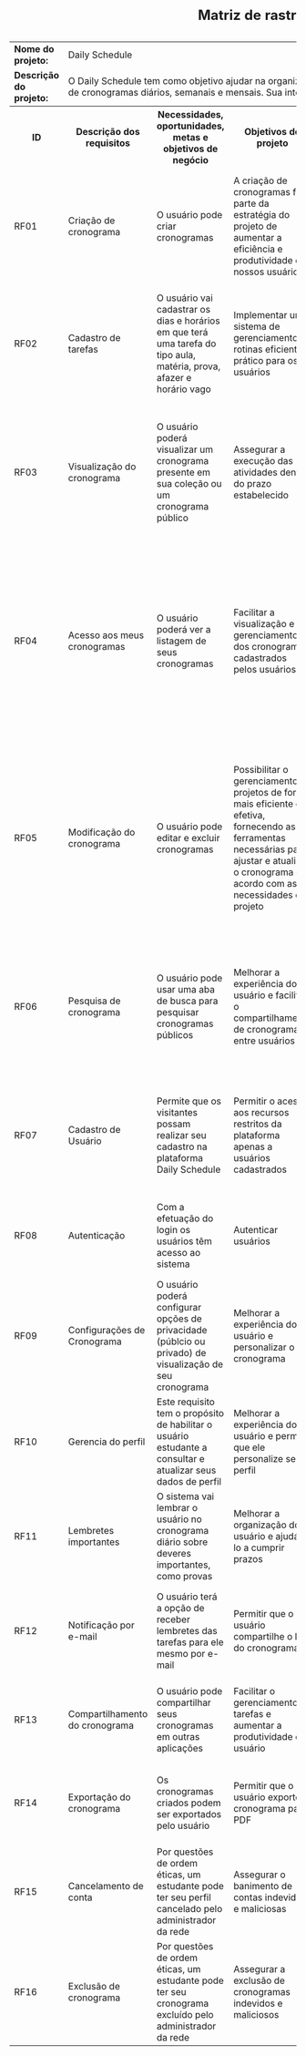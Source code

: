 <table>
  <caption><h2>Matriz de rastreabilidade dos requisitos</h2></caption>
  <tr>
    <td width="33.33%"><strong>Nome do projeto:</strong></td>
    <td colspan="7">Daily Schedule</td>
  </tr>
  <tr>
    <td width="33.33%"><strong>Descrição do projeto:</strong></td>
    <td colspan="7">O Daily Schedule tem como objetivo ajudar na organização dos estudos e rotinas de um estudante no seu dia a dia, através da criação de cronogramas diários, semanais e mensais. Sua interface tem uma boa usabilidade, sendo minimalista e intuitiva.</td>
  </tr>
  <tr>
    <th>ID</th>
    <th>Descrição dos requisitos</th>
    <th>Necessidades, oportunidades, metas e objetivos de negócio</th>
    <th>Objetivos do projeto</th>
    <th>Entregas da EAP</th>
    <th>Design do produto</th>
    <th>Desenvolvimento do produto</th>
    <th>Casos de teste</th>
  </tr>
  <tr>
    <td>RF01</td>
    <td>Criação de cronograma</td>
    <td>O usuário pode criar cronogramas</td>
    <td>A criação de cronogramas faz parte da estratégia do projeto de aumentar a eficiência e produtividade dos nossos usuários</td>
    <td>Especificação dos requisitos do sistema; Desenvolvimento dos serviços RESTful em Django e Implementação das requisições para o backend</td>
    <td>Interface intuitiva e fácil de usar, onde o usuário poderá inserir as informações do cronograma, tarefas e prazos</td>
    <td>Implementar sistema de criação de cronograma</td>
    <td>Verificação da inserção correta das informações e a exibição correta do cronograma gerado</td>
  </tr>
  <tr>
    <td>RF02</td>
    <td>Cadastro de tarefas</td>
    <td>O usuário vai cadastrar os dias e horários em que terá uma tarefa do tipo aula, matéria, prova, afazer e horário vago</td>
    <td>Implementar um sistema de gerenciamento de rotinas eficiente e prático para os usuários</td>
    <td>Especificação dos requisitos do sistema; Desenvolvimento dos serviços RESTful em Django e Implementação das requisições para o backend</td>
    <td>Interface intuitiva e fácil de usar, onde o usuário poderá inserir as informações de cada tarefa e prazos
</td>
    <td>Implementar sistema de cadastro de tarefas</td>
    <td>Verificação da inserção correta de tarefas e prazos e a exibição correta do cronograma gerado</td>
  </tr>
  <tr>
    <td>RF03</td>
    <td>Visualização do cronograma</td>
    <td>O usuário poderá visualizar um cronograma presente em sua coleção ou um cronograma público</td>
    <td>Assegurar a execução das atividades dentro do prazo estabelecido</td>
    <td>Especificação dos requisitos do sistema; Desenvolvimento dos serviços RESTful em Django e Implementação das requisições para o backend</td>
    <td>Garantir que o cronograma seja visualmente agradável e de fácil compreensão para os usuários</td>
    <td>Implementar sistema de visualização do cronograma</td>
    <td>Verificar se a funcionalidade de visualização do cronograma atende aos requisitos especificados e se o banco de dados está sendo atualizado adequadamente</td>
  </tr>
  <tr>
    <td>RF04</td>
    <td>Acesso aos meus cronogramas</td>
    <td>O usuário poderá ver a listagem de seus cronogramas</td>
    <td>Facilitar a visualização e gerenciamento dos cronogramas cadastrados pelos usuários</td>
    <td>Especificação dos requisitos do sistema; Desenvolvimento dos serviços RESTful em Django e Implementação das requisições para o backend</td>
    <td>A página deve ter um design intuitivo e agradável, facilitando a navegação e a identificação dos cronogramas cadastrados</td>
    <td>Implementar sistema de listagem de cronogramas</td>
    <td>Verificar se a listagem de cronogramas está sendo exibida corretamente para o usuário, se as opções de visualização e edição estão funcionando corretamente e se o banco de dados está sendo atualizado adequadamente</td>
  </tr>
  <tr>
    <td>RF05</td>
    <td>Modificação do cronograma</td>
    <td>O usuário pode editar e excluir cronogramas</td>
    <td>Possibilitar o gerenciamento de projetos de forma mais eficiente e efetiva, fornecendo as ferramentas necessárias para ajustar e atualizar o cronograma de acordo com as necessidades do projeto</td>
    <td>Especificação dos requisitos do sistema; Desenvolvimento dos serviços RESTful em Django e Implementação das requisições para o backend</td>
    <td>A tela de edição do cronograma deve apresentar um layout intuitivo, com botões e ferramentas de fácil acesso para adicionar, editar e excluir as informações do cronograma e suas tarefas</td>
    <td>Implementar sistema de modificação do cronograma</td>
    <td>Devem ser criados casos de teste para garantir a funcionalidade correta da edição do cronograma, testando cenários de adição, edição e exclusão de tarefas, bem como ajuste das datas de início e fim das atividades</td>
  </tr>
  <tr>
    <td>RF06</td>
    <td>Pesquisa de cronograma</td>
    <td>O usuário pode usar uma aba de busca para pesquisar cronogramas públicos</td>
    <td>Melhorar a experiência do usuário e facilitar o compartilhamento de cronogramas entre usuários</td>
    <td>Especificação dos requisitos do sistema; Desenvolvimento dos serviços RESTful em Django e Implementação das requisições para o backend</td>
    <td>Criar uma interface amigável e intuitiva que permita que o usuário realize buscas de cronogramas públicos</td>
    <td>Implementar a funcionalidade de pesquisa de cronograma</td>
    <td>Testar a funcionalidade de pesquisa em diferentes cenários e garantir que os resultados retornados sejam apenas os cronogramas públicos dos usuários</td>
  </tr>
  <tr>
    <td>RF07</td>
    <td>Cadastro de Usuário</td>
    <td>Permite que os visitantes possam realizar seu cadastro na plataforma Daily Schedule</td>
    <td>Permitir o acesso aos recursos restritos da plataforma apenas a usuários cadastrados</td>
    <td>Especificação dos requisitos do sistema; Desenvolvimento dos serviços RESTful em Django e Implementação das requisições para o backend</td>
    <td>Formulário de cadastro de usuário com campos obrigatórios</td>
    <td>Implementar sistema de gerenciamento de usuários e permissões</td>
    <td>Testar o formulário de cadastro de usuário para verificação de erros e validação dos campos obrigatórios</td>
  </tr>
  <tr>
    <td>RF08</td>
    <td>Autenticação</td>
    <td>Com a efetuação do login os usuários têm acesso ao sistema</td>
    <td>Autenticar usuários</td>
    <td>Desenvolvimento dos serviços RESTful em Django e Implementação das requisições para o backend</td>
    <td>Login com segurança</td>
    <td>Implementar sistema de autenticação</td>
    <td>Testar se apenas usuários cadastrados têm acesso ao sistema</td>
  </tr>
  <tr>
    <td>RF09</td>
    <td>Configurações de Cronograma</td>
    <td>O usuário poderá configurar opções de privacidade (públcio ou privado) de visualização de seu cronograma</td>
    <td>Melhorar a experiência do usuário e personalizar o cronograma</td>
    <td>Desenvolvimento dos serviços RESTful em Django e Implementação das requisições para o backend</td>
    <td>Opções de privacidade e visualização</td>
    <td>Implementar sistema de configuração de cronograma</td>
    <td>Testar as diferentes opções de privacidade e visualização</td>
  </tr>
  <tr>
    <td>RF10</td>
    <td>Gerencia do perfil</td>
    <td>Este requisito tem o propósito de habilitar o usuário estudante a consultar e atualizar seus dados de perfil</td>
    <td>Melhorar a experiência do usuário e permitir que ele personalize seu perfil</td>
    <td>Desenvolvimento dos serviços RESTful em Django e Implementação das requisições para o backend</td>
    <td>Página do perfil do usuário</td>
    <td>Implementar sistema de gerenciamento de perfil</td>
    <td>Testar a atualização de dados de perfil</td>
  </tr>
  <tr>
    <td>RF11</td>
    <td>Lembretes importantes</td>
    <td>O sistema vai lembrar o usuário no cronograma diário sobre deveres importantes, como provas</td>
    <td>Melhorar a organização do usuário e ajudá-lo a cumprir prazos</td>
    <td>Desenvolvimento dos serviços RESTful em Django e Implementação das requisições para o backend</td>
    <td>Lembretes diários na página do cronograma</td>
    <td>Implementar sistema de gerenciamento de tarefas importantes</td>
    <td>Testar se os lembretes são exibidos corretamente e se ajudam o usuário a cumprir prazos</td>
  </tr>
  <tr>
    <td>RF12</td>
    <td>Notificação por e-mail</td>
    <td>O usuário terá a opção de receber lembretes das tarefas para ele mesmo por e-mail</td>
    <td>Permitir que o usuário compartilhe o link do cronograma</td>
    <td>Desenvolvimento dos serviços RESTful em Django e Implementação das requisições para o backend</td>
    <td>Adicionar um botão para o compartilhamento do link do cronograma</td>
    <td>Implementar sistema de gerenciamento de envio de e-mails</td>
    <td>Verificar se os e-mails estão sendo enviados corretamente para o endereço de e-mail cadastrado pelo usuário</td>
  </tr>
  <tr>
    <td>RF13</td>
    <td>Compartilhamento do cronograma</td>
    <td>O usuário pode compartilhar seus cronogramas em outras aplicações</td>
    <td>Facilitar o gerenciamento de tarefas e aumentar a produtividade do usuário</td>
    <td>Desenvolvimento dos serviços RESTful em Django e Implementação das requisições para o backend</td>
    <td>Adicionar um botão "Enviar lembrete por e-mail"</td>
    <td>Implementar botão de compartilhamento de link</td>
    <td>Verificar se o link está sendo copiado corretamente</td>
  </tr>
  <tr>
    <td>RF14</td>
    <td>Exportação do cronograma</td>
    <td>Os cronogramas criados podem ser exportados pelo usuário</td>
    <td>Permitir que o usuário exporte o cronograma para PDF</td>
    <td>Desenvolvimento dos serviços RESTful em Django e Implementação das requisições para o backend</td>
    <td>Adicionar um botão "Exportar"</td>
    <td>Implementar botão de exportação</td>
    <td>Teste de exportação do cronograma</td>
  </tr>
  <tr>
    <td>RF15</td>
    <td>Cancelamento de conta</td>
    <td>Por questões de ordem éticas, um estudante pode ter seu perfil cancelado pelo administrador da rede</td>
    <td>Assegurar o banimento de contas indevidas e maliciosas</td>
    <td>Desenvolvimento dos serviços RESTful em Django e Implementação das requisições para o backend</td>
    <td>Interface para cancelar a conta</td>
    <td>Implementar funcionalidade de cancelar a conta</td>
    <td>Verificar se a conta foi corretamente cancelada</td>
  </tr>
  <tr>
    <td>RF16</td>
    <td>Exclusão de cronograma</td>
    <td>Por questões de ordem éticas, um estudante pode ter seu cronograma excluído pelo administrador da rede</td>
    <td>Assegurar a exclusão de cronogramas indevidos e maliciosos</td>
    <td>Desenvolvimento dos serviços RESTful em Django e Implementação das requisições para o backend</td>
    <td>Interface para excluir o cronograma</td>
    <td>Implementar funcionalidade de excluir o cronograma</td>
    <td>Verificar se o cronograma foi corretamente excluído</td>
  </tr>
</table>
